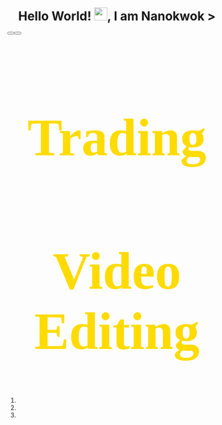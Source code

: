 <h1 align="center">Hello World! <img src="https://raw.githubusercontent.com/MartinHeinz/MartinHeinz/master/wave.gif" width="30px">, I am Nanokwok ></h1>

<div id="comp-kr9qkqki" class="_2Jgim _1nLKN ignore-focus" role="region" tabindex="-1" aria-label="Slideshow"><button data-testid="prevButton" aria-label="Previous" class="_3VTyv DdGao"><svg xmlns="http://www.w3.org/2000/svg" viewBox="0 0 39 11"><path d="M33.5 0l-.7.7L37.1 5H0v1h37.1l-4.3 4.3.7.7L39 5.5z"></path></svg></button><button data-testid="nextButton" aria-label="Next" class="_3VTyv _2D94o"><svg xmlns="http://www.w3.org/2000/svg" viewBox="0 0 39 11"><path d="M33.5 0l-.7.7L37.1 5H0v1h37.1l-4.3 4.3.7.7L39 5.5z"></path></svg></button><div data-testid="shadowLayer" class="_2MKmI"></div><div data-testid="slidesWrapper" aria-live="off" class="_9R56T"><div id="comp-kr9qkqnp2" class="_30khq _1-1oy _341Ph"><div id="bgLayers_comp-kr9qkqnp2" data-hook="bgLayers" class="_3wnIc _1FJJ6"><div data-testid="colorUnderlay" class="_3KzuS _3SQN-"></div><div id="bgMedia_comp-kr9qkqnp2" class="_2GUhU"></div></div><div class="_2uaqg"></div><div data-mesh-id="comp-kr9qkqnp2inlineContent" data-testid="inline-content" class=""><div data-mesh-id="comp-kr9qkqnp2inlineContent-gridContainer" data-testid="mesh-container-content"><div id="comp-kr9qwj2t" class="_1Q9if _3bcaz" data-testid="richTextElement"><h1 class="font_0" style="font-size:120px; text-align:center;"><span style="color:rgb(255, 219, 0); font-family:wfont_b3707a_23b83275f5a745458a24b4e16224807c, wf_23b83275f5a745458a24b4e16, orig_calling_code_regular; font-weight:700;">Trading</span></h1></div></div></div></div><div id="comp-kr9qkqnf" class="_30khq VjMj0 eZ2hw"><div id="bgLayers_comp-kr9qkqnf" data-hook="bgLayers" class="_3wnIc _1FJJ6"><div data-testid="colorUnderlay" class="_3KzuS _3SQN-"></div><div id="bgMedia_comp-kr9qkqnf" class="_2GUhU"></div></div><div class="_2uaqg"></div><div data-mesh-id="comp-kr9qkqnfinlineContent" data-testid="inline-content" class=""><div data-mesh-id="comp-kr9qkqnfinlineContent-gridContainer" data-testid="mesh-container-content"><div id="comp-kr9qrr871" class="_1Q9if _3bcaz" data-testid="richTextElement"><h1 class="font_0" style="font-size:120px; text-align:center;"><span style="font-size:120px;"><span style="color:#FFDB00;"><span style="font-weight:bold;"><span style="font-family:wfont_b3707a_23b83275f5a745458a24b4e16224807c,wf_23b83275f5a745458a24b4e16,orig_calling_code_regular;">Video Editing</span></span></span></span></h1></div></div></div></div></div><nav aria-label="Slides" class="_281t-"><ol class="_2UmXg"><li><a href="./#comp-kr9qkqms" aria-label="สไลด์ 1" class="_3clGI"></a></li><li><a href="./#comp-kr9qkqnf" aria-label="สไลด์ 2" class="_3clGI"></a></li><li aria-current="true"><a href="./#comp-kr9qkqnp2" aria-label="สไลด์ 3" class="_3clGI _2HGJH"></a></li></ol></nav></div>

